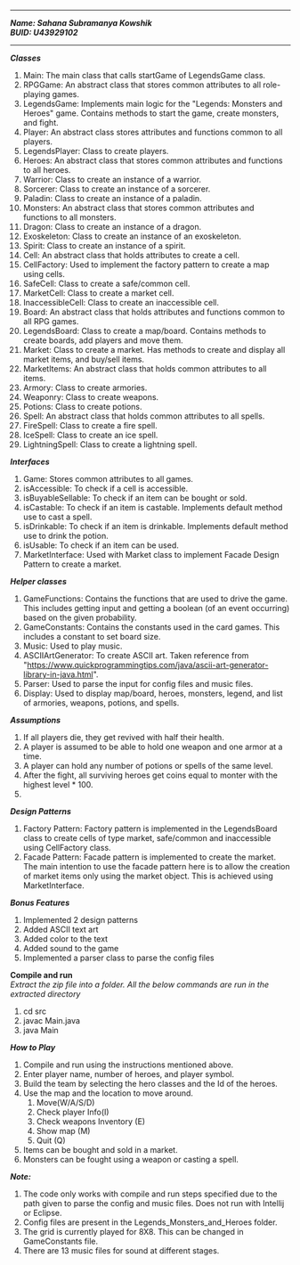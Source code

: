 -----
***Name: Sahana Subramanya Kowshik***<br />
***BUID: U43929102***

-----

***Classes***
1. Main: The main class that calls startGame of LegendsGame class.
2. RPGGame: An abstract class that stores common attributes to all role-playing games.
3. LegendsGame: Implements main logic for the "Legends: Monsters and Heroes" game. Contains methods to start the game, create monsters, and fight.
4. Player: An abstract class stores attributes and functions common to all players.
5. LegendsPlayer: Class to create players.
6. Heroes: An abstract class that stores common attributes and functions to all heroes.
7. Warrior: Class to create an instance of a warrior.
8. Sorcerer: Class to create an instance of a sorcerer.
9. Paladin: Class to create an instance of a paladin.
10. Monsters: An abstract class that stores common attributes and functions to all monsters.
11. Dragon: Class to create an instance of a dragon.
12. Exoskeleton: Class to create an instance of an exoskeleton.
13. Spirit: Class to create an instance of a spirit.
14. Cell: An abstract class that holds attributes to create a cell.
15. CellFactory: Used to implement the factory pattern to create a map using cells.
16. SafeCell: Class to create a safe/common cell.
17. MarketCell: Class to create a market cell.
18. InaccessibleCell: Class to create an inaccessible cell.
19. Board: An abstract class that holds attributes and functions common to all RPG games.
20. LegendsBoard: Class to create a map/board. Contains methods to create boards, add players and move them.
21. Market: Class to create a market. Has methods to create and display all market items, and buy/sell items.
22. MarketItems: An abstract class that holds common attributes to all items.
23. Armory: Class to create armories.
24. Weaponry: Class to create weapons.
25. Potions: Class to create potions.
26. Spell: An abstract class that holds common attributes to all spells.
27. FireSpell: Class to create a fire spell.
28. IceSpell: Class to create an ice spell.
29. LightningSpell: Class to create a lightning spell.

***Interfaces***
1. Game: Stores common attributes to all games.
2. isAccessible: To check if a cell is accessible.
3. isBuyableSellable: To check if an item can be bought or sold.
4. isCastable: To check if an item is castable. Implements default method use to cast a spell.
5. isDrinkable: To check if an item is drinkable. Implements default method use to drink the potion.
6. isUsable: To check if an item can be used.
7. MarketInterface: Used with Market class to implement Facade Design Pattern to create a market.

***Helper classes***
1. GameFunctions: Contains the functions that are used to drive the game. This includes getting input and getting a boolean (of an event occurring) based on the given probability.
2. GameConstants: Contains the constants used in the card games. This includes a constant to set board size.
3. Music: Used to play music.
4. ASCIIArtGenerator: To create ASCII art. Taken reference from "https://www.quickprogrammingtips.com/java/ascii-art-generator-library-in-java.html".
5. Parser: Used to parse the input for config files and music files.
6. Display: Used to display map/board, heroes, monsters, legend, and list of armories, weapons, potions, and spells.

***Assumptions***
1. If all players die, they get revived with half their health.
2. A player is assumed to be able to hold one weapon and one armor at a time.
3. A player can hold any number of potions or spells of the same level.
4. After the fight, all surviving heroes get coins equal to monter with the highest level * 100.
5. 

***Design Patterns***
1. Factory Pattern: Factory pattern is implemented in the LegendsBoard class to create cells of type market, safe/common and inaccessible using CellFactory class.
2. Facade Pattern: Facade pattern is implemented to create the market. The main intention to use the facade pattern here is to allow the creation of market items only using the market object. This is achieved using MarketInterface.

***Bonus Features***
1. Implemented 2 design patterns
2. Added ASCII text art
3. Added color to the text
4. Added sound to the game
5. Implemented a parser class to parse the config files

**Compile and run**<br />
*Extract the zip file into a folder.
All the below commands are run in the extracted directory*
1. cd src
2. javac Main.java
3. java Main

***How to Play***
1. Compile and run using the instructions mentioned above.
2. Enter player name, number of heroes, and player symbol.
3. Build the team by selecting the hero classes and the Id of the heroes.
4. Use the map and the location to move around. 
   1. Move(W/A/S/D)
   2. Check player Info(I)
   3. Check weapons Inventory (E)
   4. Show map (M)
   5. Quit (Q)
5. Items can be bought and sold in a market.
6. Monsters can be fought using a weapon or casting a spell.


***Note:***
1. The code only works with compile and run steps specified due to the path given to parse the config and music files. Does not run with Intellij or Eclipse.
2. Config files are present in the Legends_Monsters_and_Heroes folder. 
3. The grid is currently played for 8X8. This can be changed in GameConstants file.
4. There are 13 music files for sound at different stages.